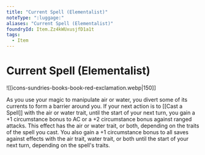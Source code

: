 ```yaml
---
title: "Current Spell (Elementalist)"
noteType: ":luggage:"
aliases: "Current Spell (Elementalist)"
foundryId: Item.Zz4kWUxusjfD1a1t
tags:
  - Item
---
```


# Current Spell (Elementalist)
![[icons-sundries-books-book-red-exclamation.webp|150]]

As you use your magic to manipulate air or water, you divert some of its currents to form a barrier around you. If your next action is to [[Cast a Spell]] with the air or water trait, until the start of your next turn, you gain a +1 circumstance bonus to AC or a +2 circumstance bonus against ranged attacks. This effect has the air or water trait, or both, depending on the traits of the spell you cast. You also gain a +1 circumstance bonus to all saves against effects with the air trait, water trait, or both until the start of your next turn, depending on the spell's traits.


